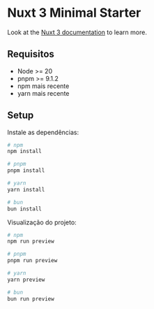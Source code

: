 # Nuxt 3 Minimal Starter

Look at the [Nuxt 3 documentation](https://nuxt.com/docs/getting-started/introduction) to learn more.

## Requisitos

- Node >= 20
- pnpm >= 9.1.2
- npm mais recente
- yarn mais recente

## Setup

Instale as dependências:

```bash
# npm
npm install

# pnpm
pnpm install

# yarn
yarn install

# bun
bun install
```

Visualização do projeto:

```bash
# npm
npm run preview

# pnpm
pnpm run preview

# yarn
yarn preview

# bun
bun run preview
```
